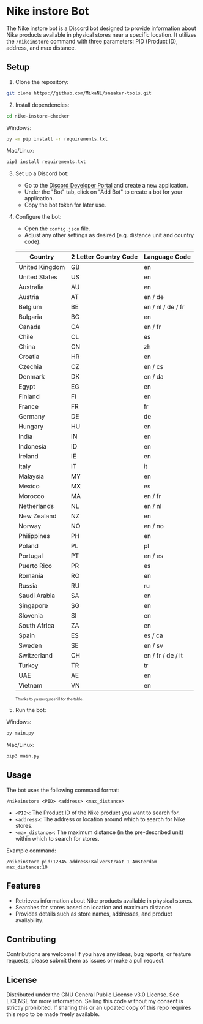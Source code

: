 # Nike instore Bot

The Nike instore bot is a Discord bot designed to provide information about Nike products available in physical stores near a specific location. It utilizes the `/nikeinstore` command with three parameters: PID (Product ID), address, and max distance.

## Setup

1. Clone the repository:

```bash
git clone https://github.com/MikaNL/sneaker-tools.git
```

2. Install dependencies:

```bash
cd nike-instore-checker
```

Windows:
```bash
py -m pip install -r requirements.txt
```

Mac/Linux:
```bash
pip3 install requirements.txt
```

3. Set up a Discord bot:

   - Go to the [Discord Developer Portal](https://discord.com/developers/applications) and create a new application.
   - Under the "Bot" tab, click on "Add Bot" to create a bot for your application.
   - Copy the bot token for later use.

4. Configure the bot:

   - Open the `config.json` file.
   - Adjust any other settings as desired (e.g. distance unit and country code).

   Country | 2 Letter Country Code | Language Code
   --------|-----------------------|--------------
   United Kingdom | GB | en
   United States | US | en
   Australia | AU | en
   Austria | AT | en / de
   Belgium | BE | en / nl / de / fr
   Bulgaria | BG | en
   Canada | CA | en / fr
   Chile | CL | es
   China | CN | zh
   Croatia | HR | en
   Czechia | CZ | en / cs
   Denmark | DK | en / da
   Egypt | EG | en
   Finland | FI | en
   France | FR | fr
   Germany | DE | de
   Hungary | HU | en
   India | IN | en
   Indonesia | ID | en
   Ireland | IE | en
   Italy | IT | it
   Malaysia | MY | en
   Mexico | MX | es
   Morocco | MA | en / fr
   Netherlands | NL | en / nl 
   New Zealand | NZ | en
   Norway | NO | en / no
   Philippines | PH | en 
   Poland | PL | pl
   Portugal | PT | en / es
   Puerto Rico | PR | es
   Romania | RO | en
   Russia | RU | ru
   Saudi Arabia | SA | en
   Singapore | SG | en
   Slovenia | SI | en   
   South Africa | ZA | en
   Spain | ES | es / ca
   Sweden | SE | en / sv
   Switzerland | CH | en / fr / de / it 
   Turkey | TR | tr
   UAE | AE | en
   Vietnam | VN | en
   
   <sub><sup>Thanks to yasserqureshi1 for the table.</sup></sub>

5. Run the bot:

Windows:
```bash
py main.py
```

Mac/Linux:
```bash
pip3 main.py
```

## Usage

The bot uses the following command format:

```
/nikeinstore <PID> <address> <max_distance>
```

- `<PID>`: The Product ID of the Nike product you want to search for.
- `<address>`: The address or location around which to search for Nike stores.
- `<max_distance>`: The maximum distance (in the pre-described unit) within which to search for stores.

Example command:

```
/nikeinstore pid:12345 address:Kalverstraat 1 Amsterdam max_distance:10
```

## Features

- Retrieves information about Nike products available in physical stores.
- Searches for stores based on location and maximum distance.
- Provides details such as store names, addresses, and product availability.

## Contributing

Contributions are welcome! If you have any ideas, bug reports, or feature requests, please submit them as issues or make a pull request.

## License

Distributed under the GNU General Public License v3.0 License. See LICENSE for more information. Selling this code without my consent is strictly prohibited. If sharing this or an updated copy of this repo requires this repo to be made freely available.